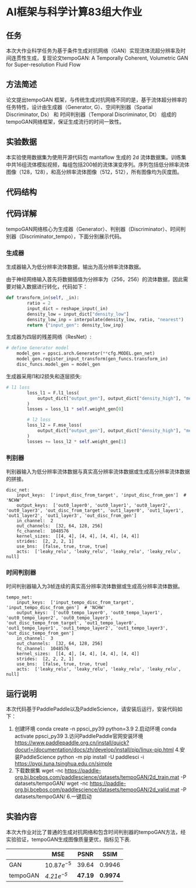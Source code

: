 # AI框架与科学计算83组大作业

## 任务

本次大作业科学任务为基于条件生成对抗网络（GAN）实现流体流超分辨率及时间连贯性生成，复现论文tempoGAN: A Temporally Coherent, Volumetric GAN for Super-resolution Fluid Flow

## 方法简述

论文提出tempoGAN 框架，与传统生成对抗网络不同的是，基于流体超分辨率的任务特性，设计由生成器（Generator, G）、空间判别器（Spatial Discriminator, Ds） 和 时间判别器（Temporal Discriminator, Dt） 组成的tempoGAN网络框架，保证生成流行的时间一致性。

## 实验数据

本实验使用数据集为使用开源代码包 mantaflow 生成的 2d 流体数据集。训练集中共16组流体模拟视频，每组包括200帧的流体演变序列。序列包括低分辨率流体图像（128，128），和高分辨率流体图像（512，512），所有图像均为灰度图。

## 代码结构



## 代码详解

tempoGAN网络核心为生成器（Generator）、判别器（Discriminator）、时间判别器（Discriminator_tempo），下面分别展示代码。

### 生成器

生成器输入为低分辨率流体数据，输出为高分辨率流体数据。

由于神经网络输入首先将数据插值为分辨率为（256，256）的流体数据，因此需要对输入数据进行转化，代码如下：

```python
def transform_in(self, _in):
        ratio = 2
        input_dict = reshape_input(_in)
        density_low = input_dict["density_low"]
        density_low_inp = interpolate(density_low, ratio, "nearest")
        return {"input_gen": density_low_inp}
```

生成器为四层的残差网络（ResNet）:

```python
# define Generator model
    model_gen = ppsci.arch.Generator(**cfg.MODEL.gen_net)
    model_gen.register_input_transform(gen_funcs.transform_in)
    disc_funcs.model_gen = model_gen
```

生成器采用l1和l2损失和逐层损失:

```python
# l1 loss
        loss_l1 = F.l1_loss(
            output_dict["output_gen"], output_dict["density_high"], "mean"
        )
        losses = loss_l1 * self.weight_gen[0]

        # l2 loss
        loss_l2 = F.mse_loss(
            output_dict["output_gen"], output_dict["density_high"], "mean"
        )
        losses += loss_l2 * self.weight_gen[1]
```

### 判别器

判别器输入为低分辨率流体数据与真实高分辨率流体数据或生成高分辨率流体数据的拼接。

```
disc_net:
    input_keys:  ['input_disc_from_target', 'input_disc_from_gen']  # 'NCHW'
    output_keys:  ['out0_layer0', 'out0_layer1', 'out0_layer2', 'out0_layer3', 'out_disc_from_target', 'out1_layer0', 'out1_layer1', 'out1_layer2', 'out1_layer3', 'out_disc_from_gen']
    in_channel:  2
    out_channels:  [32, 64, 128, 256]
    fc_channel:  1048576
    kernel_sizes:  [[4, 4], [4, 4], [4, 4], [4, 4]]
    strides:  [2, 2, 2, 1]
    use_bns:  [false, true, true, true]
    acts:  ['leaky_relu', 'leaky_relu', 'leaky_relu', 'leaky_relu', null]
```

### 时间判别器

时间判别器输入为3帧连续的真实高分辨率流体数据或生成高分辨率流体数据。

```
tempo_net:
    input_keys:  ['input_tempo_disc_from_target', 'input_tempo_disc_from_gen']  # 'NCHW'
    output_keys:  ['out0_tempo_layer0', 'out0_tempo_layer1', 'out0_tempo_layer2', 'out0_tempo_layer3', 'out_disc_tempo_from_target', 'out1_tempo_layer0', 'out1_tempo_layer1', 'out1_tempo_layer2', 'out1_tempo_layer3', 'out_disc_tempo_from_gen']
    in_channel:  3
    out_channels:  [32, 64, 128, 256]
    fc_channel:  1048576
    kernel_sizes:  [[4, 4], [4, 4], [4, 4], [4, 4]]
    strides:  [2, 2, 2, 1]
    use_bns:  [false, true, true, true]
    acts:  ['leaky_relu', 'leaky_relu', 'leaky_relu', 'leaky_relu', null]
```

## 运行说明

本次代码基于PaddlePaddle以及PaddleScience，请安装后运行，安装代码如下：
1. 创建环境
conda create -n ppsci_py39 python=3.9
2.启动环境
conda activate ppsci_py39
3.访问PaddlePaddle官网安装环境
https://www.paddlepaddle.org.cn/install/quick?docurl=/documentation/docs/zh/develop/install/pip/linux-pip.html
4.安装PaddleScience
python -m pip install -U paddlesci -i https://pypi.tuna.tsinghua.edu.cn/simple
5. 下载数据集
wget -nc https://paddle-org.bj.bcebos.com/paddlescience/datasets/tempoGAN/2d_train.mat -P datasets/tempoGAN/
wget -nc https://paddle-org.bj.bcebos.com/paddlescience/datasets/tempoGAN/2d_valid.mat -P datasets/tempoGAN/
6.一键启动

## 实验内容

本次大作业对比了普通的生成对抗网络和包含时间判别器的tempoGAN方法，经实验验证，tempoGAN生成图像质量更优，指标见下表.

|          | MSE                 | PSNR            | SSIM             |
| -------- | ------------------- | --------------- | ---------------- |
| GAN      | $10.87e^{-5}$     | 39.64           | 0.9946           |
| tempoGAN |  *$4.21e^{-5}$* | **47.19** | **0.9974** |
